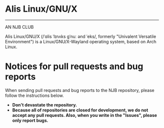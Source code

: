 # Alis Linux/GNU/X
-----
AN NJB CLUB

Alis Linux/GNU/X (/ˈɑlis ˈlɪnʌks ɡˈnuː ənd ˈeks/, formerly "Univalent Versatile Environment") is a Linux/GNU/X-Wayland operating system, based on Arch Linux.

# Notices for pull requests and bug reports

When sending pull requests and bug reports to the NJB repository, please follow the instructions below.
- **Don't devastate the repository.**
- **Because all of repositories are closed for development, we do not accept any pull requests. Also, when you write in the "Issues", please only report bugs.**
